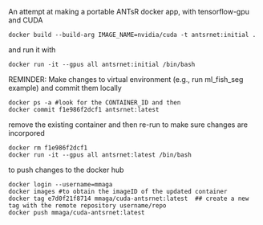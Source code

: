 An attempt at making a portable ANTsR docker app, with tensorflow-gpu and CUDA

```
docker build --build-arg IMAGE_NAME=nvidia/cuda -t antsrnet:initial .
```

and run it with 

```
docker run -it --gpus all antsrnet:initial /bin/bash

```
REMINDER: Make changes to virtual environment (e.g., run ml_fish_seg example) and commit them locally

```
docker ps -a #look for the CONTAINER_ID and then 
docker commit f1e986f2dcf1 antsrnet:latest
````

remove the existing container and then re-run to make sure changes are incorpored

```
docker rm f1e986f2dcf1
docker run -it --gpus all antsrnet:latest /bin/bash
```

to push changes to the docker hub 
```
docker login --username=mmaga
docker images #to obtain the imageID of the updated container
docker tag e7d0f21f8714 mmaga/cuda-antsrnet:latest  ## create a new tag with the remote repository username/repo
docker push mmaga/cuda-antsrnet:latest
```




